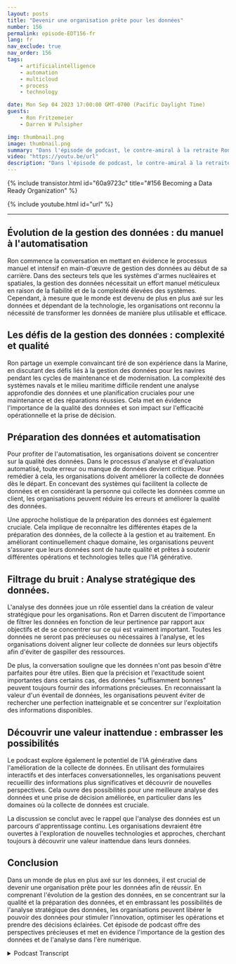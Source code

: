 ```yaml
---
layout: posts
title: "Devenir une organisation prête pour les données"
number: 156
permalink: episode-EDT156-fr
lang: fr
nav_exclude: true
nav_order: 156
tags:
    - artificialintelligence
    - automation
    - multicloud
    - process
    - technology

date: Mon Sep 04 2023 17:00:00 GMT-0700 (Pacific Daylight Time)
guests:
    - Ron Fritzemeier
    - Darren W Pulsipher

img: thumbnail.png
image: thumbnail.png
summary: "Dans l'épisode de podcast, le contre-amiral à la retraite Ron Fritzmeier se joint à l'animateur Darren Pulsipher pour discuter de l'importance de la gestion des données dans le contexte de l'intelligence artificielle générationnelle (IA). Avec une formation en génie électrique et une expérience étendue dans les domaines de la cyber et de la cybersécurité, Ron apporte des perspectives précieuses sur le domaine en évolution de la gestion des données et son rôle crucial dans le succès organisationnel à l'ère numérique."
video: "https://youtu.be/url"
description: "Dans l'épisode de podcast, le contre-amiral à la retraite Ron Fritzmeier se joint à l'animateur Darren Pulsipher pour discuter de l'importance de la gestion des données dans le contexte de l'intelligence artificielle générationnelle (IA). Avec une formation en génie électrique et une expérience étendue dans les domaines de la cyber et de la cybersécurité, Ron apporte des perspectives précieuses sur le domaine en évolution de la gestion des données et son rôle crucial dans le succès organisationnel à l'ère numérique."
---
```


<div>
{% include transistor.html id="60a9723c" title="#156 Becoming a Data Ready Organization" %}

{% include youtube.html id="url" %}
</div>

---

## Évolution de la gestion des données : du manuel à l'automatisation

Ron commence la conversation en mettant en évidence le processus manuel et intensif en main-d'œuvre de gestion des données au début de sa carrière. Dans des secteurs tels que les systèmes d'armes nucléaires et spatiales, la gestion des données nécessitait un effort manuel méticuleux en raison de la fiabilité et de la complexité élevées des systèmes. Cependant, à mesure que le monde est devenu de plus en plus axé sur les données et dépendant de la technologie, les organisations ont reconnu la nécessité de transformer les données de manière plus utilisable et efficace.

## Les défis de la gestion des données : complexité et qualité

Ron partage un exemple convaincant tiré de son expérience dans la Marine, en discutant des défis liés à la gestion des données pour les navires pendant les cycles de maintenance et de modernisation. La complexité des systèmes navals et le milieu maritime difficile rendent une analyse approfondie des données et une planification cruciales pour une maintenance et des réparations réussies. Cela met en évidence l'importance de la qualité des données et son impact sur l'efficacité opérationnelle et la prise de décision.

## Préparation des données et automatisation

Pour profiter de l'automatisation, les organisations doivent se concentrer sur la qualité des données. Dans le processus d'analyse et d'évaluation automatisé, toute erreur ou manque de données devient critique. Pour remédier à cela, les organisations doivent améliorer la collecte de données dès le départ. En concevant des systèmes qui facilitent la collecte de données et en considérant la personne qui collecte les données comme un client, les organisations peuvent réduire les erreurs et améliorer la qualité des données.

Une approche holistique de la préparation des données est également cruciale. Cela implique de reconnaître les différentes étapes de la préparation des données, de la collecte à la gestion et au traitement. En améliorant continuellement chaque domaine, les organisations peuvent s'assurer que leurs données sont de haute qualité et prêtes à soutenir différentes opérations et technologies telles que l'IA générative.

## Filtrage du bruit : Analyse stratégique des données.

L'analyse des données joue un rôle essentiel dans la création de valeur stratégique pour les organisations. Ron et Darren discutent de l'importance de filtrer les données en fonction de leur pertinence par rapport aux objectifs et de se concentrer sur ce qui est vraiment important. Toutes les données ne seront pas précieuses ou nécessaires à l'analyse, et les organisations doivent aligner leur collecte de données sur leurs objectifs afin d'éviter de gaspiller des ressources.

De plus, la conversation souligne que les données n'ont pas besoin d'être parfaites pour être utiles. Bien que la précision et l'exactitude soient importantes dans certains cas, des données "suffisamment bonnes" peuvent toujours fournir des informations précieuses. En reconnaissant la valeur d'un éventail de données, les organisations peuvent éviter de rechercher une perfection inatteignable et se concentrer sur l'exploitation des informations disponibles.

## Découvrir une valeur inattendue : embrasser les possibilités

Le podcast explore également le potentiel de l'IA générative dans l'amélioration de la collecte de données. En utilisant des formulaires interactifs et des interfaces conversationnelles, les organisations peuvent recueillir des informations plus significatives et découvrir de nouvelles perspectives. Cela ouvre des possibilités pour une meilleure analyse des données et une prise de décision améliorée, en particulier dans les domaines où la collecte de données est cruciale.

La discussion se conclut avec le rappel que l'analyse des données est un parcours d'apprentissage continu. Les organisations devraient être ouvertes à l'exploration de nouvelles technologies et approches, cherchant toujours à découvrir une valeur inattendue dans leurs données.

## Conclusion

Dans un monde de plus en plus axé sur les données, il est crucial de devenir une organisation prête pour les données afin de réussir. En comprenant l'évolution de la gestion des données, en se concentrant sur la qualité et la préparation des données, et en embrassant les possibilités de l'analyse stratégique des données, les organisations peuvent libérer le pouvoir des données pour stimuler l'innovation, optimiser les opérations et prendre des décisions éclairées. Cet épisode de podcast offre des perspectives précieuses et met en évidence l'importance de la gestion des données et de l'analyse dans l'ère numérique.



<details>
<summary> Podcast Transcript </summary>

<p></p>

</details>
